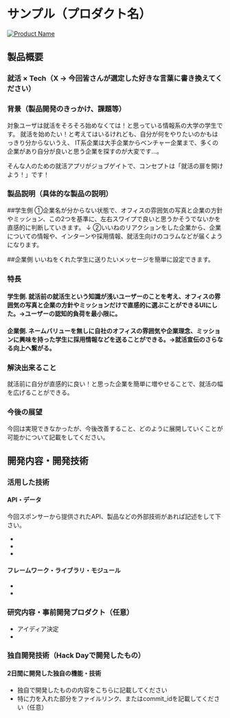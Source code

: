 # サンプル（プロダクト名）

[![Product Name](image.png)](https://www.youtube.com/watch?v=G5rULR53uMk)

## 製品概要
### 就活 × Tech（X → 今回皆さんが選定した好きな言葉に書き換えてください）

### 背景（製品開発のきっかけ、課題等）
対象ユーザは就活をそろそろ始めなくては！と思っている情報系の大学の学生です。
就活を始めたい！と考えてはいるけれども、自分が何をやりたいのかもはっきり分からないうえ、
IT系企業は大手企業からベンチャー企業まで、多くの企業があり自分が良いと思う企業を探すのが大変です…。

そんな人のための就活アプリがジョブゲイトで、コンセプトは「就活の扉を開けよう！」です！


### 製品説明（具体的な製品の説明）
##学生側
①企業名が分からない状態で、オフィスの雰囲気の写真と企業の方針やミッション、この2つを基準に、左右スワイプで良いと思うかそうでないかを直感的に判断していきます。
↓
②いいねのリアクションをした企業から、企業についての情報や、インターンや採用情報、就活生向けのコラムなどが届くようになります。

##企業側
いいねをくれた学生に送りたいメッセージを簡単に設定できます。



### 特長

#### 学生側. 就活前の就活生という知識が浅いユーザーのことを考え、オフィスの雰囲気の写真と企業の方針やミッションだけで直感的に選ぶことができるUIにした。→ユーザーの認知的負荷を最小限に。

#### 企業側. ネームバリューを無しに自社のオフィスの雰囲気や企業理念、ミッションに興味を持った学生に採用情報などを送ることができる。→就活宣伝のさらなる向上へ繋がる。



### 解決出来ること
就活前に自分が直感的に良い！と思った企業を簡単に増やせることで、就活の幅を広げることができる。


### 今後の展望
今回は実現できなかったが、今後改善すること、どのように展開していくことが可能かについて記載をしてください。


## 開発内容・開発技術
### 活用した技術
#### API・データ
今回スポンサーから提供されたAPI、製品などの外部技術があれば記述をして下さい。

* 
* 
* 

#### フレームワーク・ライブラリ・モジュール
* 
* 



### 研究内容・事前開発プロダクト（任意）


* アイディア決定
* 


### 独自開発技術（Hack Dayで開発したもの）
#### 2日間に開発した独自の機能・技術
* 独自で開発したものの内容をこちらに記載してください
* 特に力を入れた部分をファイルリンク、またはcommit_idを記載してください（任意）
